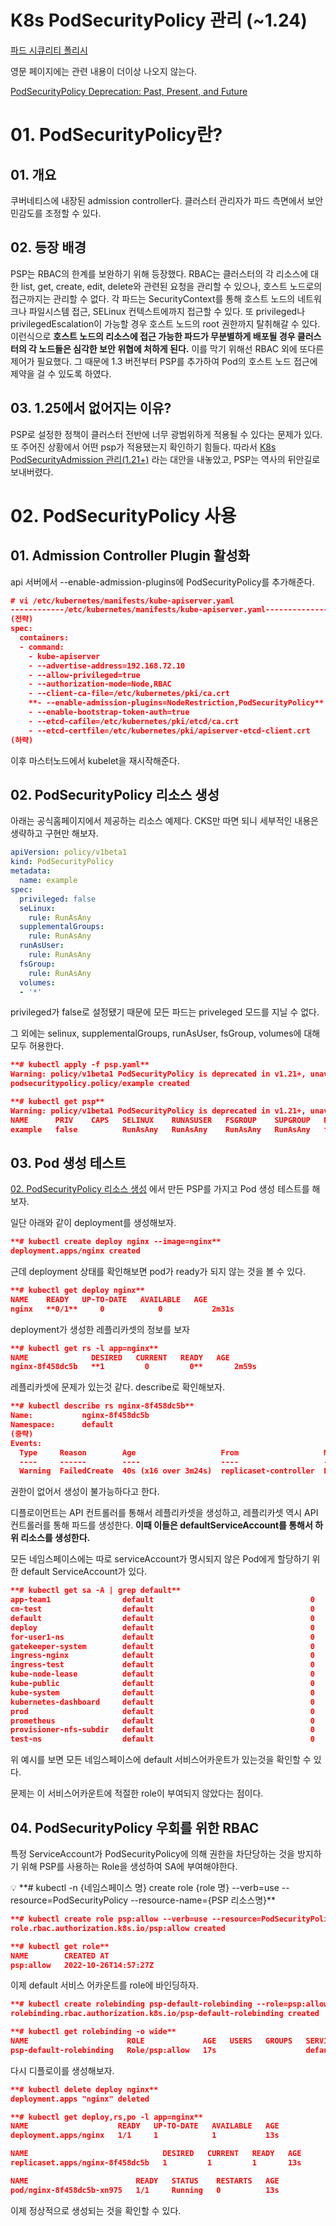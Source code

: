 # K8s PodSecurityPolicy 관리 (~1.24)

[파드 시큐리티 폴리시](https://kubernetes.io/ko/docs/concepts/security/pod-security-policy/)

영문 페이지에는 관련 내용이 더이상 나오지 않는다.

[PodSecurityPolicy Deprecation: Past, Present, and Future](https://kubernetes.io/blog/2021/04/06/podsecuritypolicy-deprecation-past-present-and-future/)

# 01. PodSecurityPolicy란?

## 01. 개요

쿠버네티스에 내장된 admission controller다. 클러스터 관리자가 파드 측면에서 보안 민감도를 조정할 수 있다. 

## 02. 등장 배경

PSP는 RBAC의 한계를 보완하기 위해 등장했다. RBAC는 클러스터의 각 리소스에 대한  list, get, create, edit, delete와 관련된 요청을 관리할 수 있으나, 호스트 노드로의 접근까지는 관리할 수 없다. 각 파드는 SecurityContext를 통해 호스트 노드의 네트워크나 파일시스템 접근, SELinux 컨텍스트에까지 접근할 수 있다. 또 privileged나 privilegedEscalation이 가능할 경우 호스트 노드의 root 권한까지 탈취해갈 수 있다. 이런식으로 **호스트 노드의 리소스에 접근 가능한 파드가 무분별하게 배포될 경우 클러스터의 각 노드들은 심각한 보안 위협에 처하게 된다.** 이를 막기 위해선 RBAC 외에 또다른 제어가 필요했다. 그 때문에 1.3 버전부터 PSP를 추가하여 Pod의 호스트 노드 접근에 제약을 걸 수 있도록 하였다.

## 03. 1.25에서 없어지는 이유?

PSP로 설정한 정책이 클러스터 전반에 너무 광범위하게 적용될 수 있다는 문제가 있다. 또 주어진 상황에서 어떤 psp가 적용됐는지 확인하기 힘들다. 따라서 [K8s PodSecurityAdmission 관리(1.21+)](https://www.notion.so/K8s-PodSecurityAdmission-1-21-74fa7fadf5c74164afc7729a7950c3ca?pvs=21) 라는 대안을 내놓았고, PSP는 역사의 뒤안길로 보내버렸다.

# 02. PodSecurityPolicy 사용

## 01. Admission Controller Plugin 활성화

api 서버에서 --enable-admission-plugins에 PodSecurityPolicy를 추가해준다.

```json
# vi /etc/kubernetes/manifests/kube-apiserver.yaml
------------/etc/kubernetes/manifests/kube-apiserver.yaml----------------
(전략)
spec:
  containers:
  - command:
    - kube-apiserver
    - --advertise-address=192.168.72.10
    - --allow-privileged=true
    - --authorization-mode=Node,RBAC
    - --client-ca-file=/etc/kubernetes/pki/ca.crt
    **- --enable-admission-plugins=NodeRestriction,PodSecurityPolicy**
    - --enable-bootstrap-token-auth=true
    - --etcd-cafile=/etc/kubernetes/pki/etcd/ca.crt
    - --etcd-certfile=/etc/kubernetes/pki/apiserver-etcd-client.crt
(하략)
```

이후 마스터노드에서 kubelet을 재시작해준다.

## 02. PodSecurityPolicy 리소스 생성

아래는 공식홈페이지에서 제공하는 리소스 예제다. CKS만 따면 되니 세부적인 내용은 생략하고 구현만 해보자.

```yaml
apiVersion: policy/v1beta1
kind: PodSecurityPolicy
metadata:
  name: example
spec:
  privileged: false
  seLinux:
    rule: RunAsAny
  supplementalGroups:
    rule: RunAsAny
  runAsUser:
    rule: RunAsAny
  fsGroup:
    rule: RunAsAny
  volumes:
  - '*'
```

privileged가 false로 설정됐기 때문에 모든 파드는 priveleged 모드를 지닐 수 없다.

그 외에는 selinux, supplementalGroups, runAsUser, fsGroup, volumes에 대해 모두 허용한다.

```json
**# kubectl apply -f psp.yaml** 
Warning: policy/v1beta1 PodSecurityPolicy is deprecated in v1.21+, unavailable in v1.25+
podsecuritypolicy.policy/example created

**# kubectl get psp**
Warning: policy/v1beta1 PodSecurityPolicy is deprecated in v1.21+, unavailable in v1.25+
NAME      PRIV    CAPS   SELINUX    RUNASUSER   FSGROUP    SUPGROUP   READONLYROOTFS   VOLUMES
example   false          RunAsAny   RunAsAny    RunAsAny   RunAsAny   false            *
```

## 03. Pod 생성 테스트

[02. PodSecurityPolicy 리소스 생성](https://www.notion.so/02-PodSecurityPolicy-49e64cb692d84f3e834f48ae74abb42c?pvs=21) 에서 만든 PSP를 가지고 Pod 생성 테스트를 해보자.

일단 아래와 같이 deployment를 생성해보자.

```json
**# kubectl create deploy nginx --image=nginx**
deployment.apps/nginx created
```

근데 deployment 상태를 확인해보면 pod가 ready가 되지 않는 것을 볼 수 있다.

```json
**# kubectl get deploy nginx**
NAME    READY   UP-TO-DATE   AVAILABLE   AGE
nginx   **0/1**     0            0           2m31s
```

deployment가 생성한 레플리카셋의 정보를 보자

```json
**# kubectl get rs -l app=nginx**
NAME              DESIRED   CURRENT   READY   AGE
nginx-8f458dc5b   **1         0         0**       2m59s
```

레플리카셋에 문제가 있는것 같다. describe로 확인해보자.

```json
**# kubectl describe rs nginx-8f458dc5b** 
Name:           nginx-8f458dc5b
Namespace:      default
(중략)
Events:
  Type     Reason        Age                   From                   Message
  ----     ------        ----                  ----                   -------
  Warning  FailedCreate  40s (x16 over 3m24s)  replicaset-controller  E**rror creating: pods "nginx-8f458dc5b-" is forbidden: PodSecurityPolicy: unable to admit pod: []**
```

권한이 없어서 생성이 불가능하다고 한다.

디플로이먼트는 API 컨트롤러를 통해서 레플리카셋을 생성하고, 레플리카셋 역시 API 컨트롤러를 통해 파드를 생성한다. **이때 이들은 defaultServiceAccount를 통해서 하위 리소스를 생성한다.**

모든 네임스페이스에는 따로 serviceAccount가 명시되지 않은 Pod에게 할당하기 위한 default ServiceAccount가 있다.

```json
**# kubectl get sa -A | grep default**
app-team1                default                                   0         24d
cm-test                  default                                   0         23d
default                  default                                   0         24d
deploy                   default                                   0         8d
for-user1-ns             default                                   0         2d
gatekeeper-system        default                                   0         3d1h
ingress-nginx            default                                   0         23d
ingress-test             default                                   0         23d
kube-node-lease          default                                   0         24d
kube-public              default                                   0         24d
kube-system              default                                   0         24d
kubernetes-dashboard     default                                   0         25h
prod                     default                                   0         8d
prometheus               default                                   0         13d
provisioner-nfs-subdir   default                                   0         13d
test-ns                  default                                   0         24d
```

위 예시를 보면 모든 네임스페이스에 default 서비스어카운트가 있는것을 확인할 수 있다.

문제는 이 서비스어카운트에 적절한 role이 부여되지 않았다는 점이다.

## 04. PodSecurityPolicy 우회를 위한 RBAC

특정 ServiceAccount가 PodSecurityPolicy에 의해 권한을 차단당하는 것을 방지하기 위해 PSP를 사용하는 Role을 생성하여 SA에 부여해야한다.

<aside>
💡 **# kubectl -n {네임스페이스 명} create role {role 명} --verb=use --resource=PodSecurityPolicy --resource-name={PSP 리소스명}**

</aside>

```json
**# kubectl create role psp:allow --verb=use --resource=PodSecurityPolicy --resource-name=example**
role.rbac.authorization.k8s.io/psp:allow created

**# kubectl get role**
NAME        CREATED AT
psp:allow   2022-10-26T14:57:27Z
```

이제 default 서비스 어카운트를 role에 바인딩하자.

```json
**# kubectl create rolebinding psp-default-rolebinding --role=psp:allow --serviceaccount=default:default**
rolebinding.rbac.authorization.k8s.io/psp-default-rolebinding created

**# kubectl get rolebinding -o wide**
NAME                      ROLE             AGE   USERS   GROUPS   SERVICEACCOUNTS
psp-default-rolebinding   Role/psp:allow   17s                    default/default
```

다시 디플로이를 생성해보자.

```json
**# kubectl delete deploy nginx**
deployment.apps "nginx" deleted

**# kubectl get deploy,rs,po -l app=nginx**
NAME                    READY   UP-TO-DATE   AVAILABLE   AGE
deployment.apps/nginx   1/1     1            1           13s

NAME                              DESIRED   CURRENT   READY   AGE
replicaset.apps/nginx-8f458dc5b   1         1         1       13s

NAME                        READY   STATUS    RESTARTS   AGE
pod/nginx-8f458dc5b-xn975   1/1     Running   0          13s
```

이제 정상적으로 생성되는 것을 확인할 수 있다.
